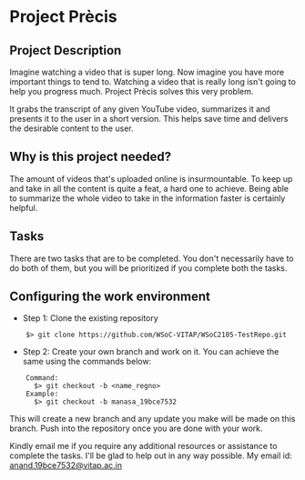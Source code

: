 # Project Prècis

## Project Description 

Imagine watching a video that is super long. Now imagine you have more important things to tend to. Watching a video that is really long isn't going to help you progress much. Project Prècis solves this very problem. 

It grabs the transcript of any given YouTube video, summarizes it and presents it to the user in a short version. This helps save time and delivers the desirable content to the user. 

## Why is this project needed? 

The amount of videos that's uploaded online is insurmountable. To keep up and take in all the content is quite a feat, a hard one to achieve. Being able to summarize the whole video to take in the information faster is certainly helpful. 

## Tasks

There are two tasks that are to be completed. You don't necessarily have to do both of them, but you will be prioritized if you complete both the tasks. 

## Configuring the work environment 

- Step 1:
Clone the existing repository 
```shell
    $> git clone https://github.com/WSoC-VITAP/WSoC2105-TestRepo.git 
```

- Step 2: 
Create your own branch and work on it. You can achieve the same using the commands below:

```shell
    Command:
      $> git checkout -b <name_regno>
    Example:
      $> git checkout -b manasa_19bce7532
``` 

This will create a new branch and any update you make will be made on this branch. 
Push into the repository once you are done with your work. 

Kindly email me if you require any additional resources or assistance to complete the tasks. I'll be glad to help out in any way possible. 
My email id: anand.19bce7532@vitap.ac.in